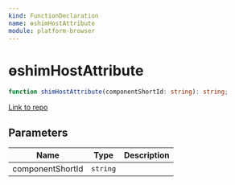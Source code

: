 ```yaml
---
kind: FunctionDeclaration
name: ɵshimHostAttribute
module: platform-browser
---
```


# ɵshimHostAttribute

```ts
function shimHostAttribute(componentShortId: string): string;
```

[Link to repo](https://github.com/timdeschryver/angular/blob/master/packages/platform-browser/src/dom/dom_renderer.ts#L33-L35)

## Parameters

| Name             | Type     | Description |
| ---------------- | -------- | ----------- |
| componentShortId | `string` |             |
